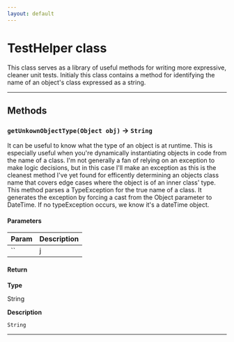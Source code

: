 ```yaml
---
layout: default
---
```

# TestHelper class

This class serves as a library of useful methods for writing more expressive, cleaner unit tests. Initialy this class contains a method for identifying the name of an object's class expressed as a string.

---
## Methods
### `getUnkownObjectType(Object obj)` → `String`

It can be useful to know what the type of an object is at runtime. This is especially useful when you're dynamically instantiating objects in code from the name of a class. I'm not generally a fan of relying on an exception to make logic decisions, but in this case I'll make an exception as this is the cleanest method I've yet found for efficently determining an objects class name that covers edge cases where the object is of an inner class' type. This method parses a TypeException for the true name of a class. It generates the exception by forcing a cast from the Object parameter to DateTime. If no typeException occurs, we know it's a dateTime object.

#### Parameters
|Param|Description|
|-----|-----------|
|`` | j |

#### Return

**Type**

String

**Description**

`String`

---
